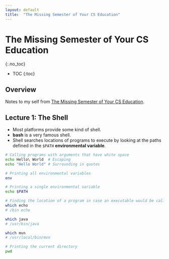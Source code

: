 ```yaml
---
layout: default
title:  "The Missing Semester of Your CS Education"
---
```


# The Missing Semester of Your CS Education
{:.no_toc}

* TOC
{:toc}

## Overview
Notes to my self from [The Missing Semester of Your CS Education](https://missing.csail.mit.edu/).

## Lecture 1: The Shell
- Most platforms provide some kind of shell.
- __bash__ is a very famous shell.
- Shell searches locations of programs to execute by looking at the paths defined in the `$PATH` <strong>environmental variable</strong>.

```bash
# Calling programs with arguments that have white space
echo Hello\ World  # Escaping
echo "Hello World" # Surrounding in quotes

# Printing all environmental variables
env

# Printing a single environmental variable
echo $PATH

# Finding the location of a program in case an executable would be called
which echo
# /bin echo

which java
# /usr/bin/java

which mvn
# /usr/local/bin/mvn

# Printing the current directory
pwd
```